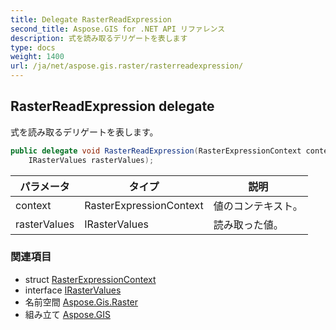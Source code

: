 ```yaml
---
title: Delegate RasterReadExpression
second_title: Aspose.GIS for .NET API リファレンス
description: 式を読み取るデリゲートを表します
type: docs
weight: 1400
url: /ja/net/aspose.gis.raster/rasterreadexpression/
---
```

## RasterReadExpression delegate

式を読み取るデリゲートを表します。

```csharp
public delegate void RasterReadExpression(RasterExpressionContext context, 
    IRasterValues rasterValues);
```

| パラメータ | タイプ | 説明 |
| --- | --- | --- |
| context | RasterExpressionContext | 値のコンテキスト。 |
| rasterValues | IRasterValues | 読み取った値。 |

### 関連項目

* struct [RasterExpressionContext](../rasterexpressioncontext/)
* interface [IRasterValues](../irastervalues/)
* 名前空間 [Aspose.Gis.Raster](../../aspose.gis.raster/)
* 組み立て [Aspose.GIS](../../)


